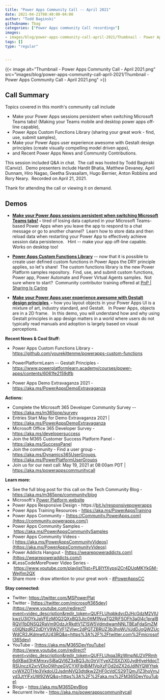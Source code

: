 ```yaml
---
title: "Power Apps Community Call -- April 2021"
date: 2021-04-21T08:40:00-04:00
author: "Todd Baginski"
githubname: Tbag
categories: ["Power Apps community Call recordings"]
images:
- images/blog/power-apps-community-call-april-2021/Thumbnail - Power Apps Community Call - April 2021.png
tags: []
type: "regular"


---
```


{{< image alt="Thumbnail - Power Apps Community Call - April 2021.png" src="images/blog/power-apps-community-call-april-2021/Thumbnail - Power Apps Community Call - April 2021.png" >}}


## Call Summary


Topics covered in this month's community call include

- Make your Power
Apps sessions persistent when switching Microsoft Teams tabs! (Making
your Teams mobile and desktop power apps off-line capable), 
- Power Apps
Custom Functions Library (sharing your great work - find, use, submit
samples), 
- Make your Power Apps user experience awesome with Gestalt
design principles (create visually compelling model driven apps), 
- and
Recent Power Apps News and Community Contributions.  

This session
included Q&A in chat.  The call was hosted by Todd Baginski (Canviz). 
Demo presenters include Hardit Bhatia, Matthew Devaney, April Dunnam,
Hiro Nagao, Geetha Sivasailam, Hugo Bernier, Anton Robbins and Rory
Neary.  Recorded on April 21, 2021. 

Thank for attending the call or
viewing it on demand. 

## Demos

-   **[Make your Power Apps sessions persistent when switching Microsoft
    Teams tabs!](https://youtu.be/BKMNGt0d8Ac?t=305) -** tired of losing
    data captured in your Microsoft Teams-based Power Apps when you
    leave the app to respond to a chat message or go to another
    channel?  Learn how to store data and then reload data when
    restarting your Power App to effectively achieve session data
    persistence.   Hint -- make your app off-line capable.  Works on
    desktop too! 

-   [**Power Apps Custom Functions
    Library**](https://youtu.be/BKMNGt0d8Ac?t=1558) -- now that it is
    possible to create user defined custom functions in Power Apps the
    DRY principle applies, so let's share!  The custom functions library
    is the new Power Platform samples repository.  Find, use, and submit
    custom functions, Power app, Power Automate and Power Virtual Agents
    samples.  Not sure where to start?  Community contributor training
    offered at [PnP | Sharing Is
    Caring](PnP%20%7C%20Sharing%20Is%20Caring)

-   **[Make your Power Apps user experience awesome with Gestalt
    design principles ](https://youtu.be/BKMNGt0d8Ac?t=2385) -** how you
    layout objects in your Power Apps UI is a mixture of art, industry
    standard, and Gestalt.   In Power Apps, objects are in a 2D frame.
      In this demo, you will understand how and why using Gestalt
    principles in app design matters in a world where users do not
    typically read manuals and adoption is largely based on visual
    perceptions. 

**Recent News & Cool Stuff:**

-   Power Apps Custom Functions Library
    -<https://github.com/yourekittenme/powerapps-custom-functions>

-   PowerPlatformLearn -- Gestalt Principles
    -<https://www.powerplatformlearn.academy/courses/power-apps/contents/6061fe2159dfb>

-   Power Apps Demo Extravaganza 2021 -
    <https://aka.ms/PowerAppsDemoExtravaganza>



**Actions:**



-   Complete the Microsoft 365 Developer Community Survey --
    <https://aka.ms/m365pnp/survey>
-   Entries Start May for Demo Extravaganza 2021 |
    <https://aka.ms/PowerAppsDemoExtravaganza>
-   Microsoft Office 365 Developer Survey -
    <https://aka.ms/developersuccess> 
-   Join the M365 Customer Success Platform Panel -
    <https://aka.ms/SuccessPanel>
-   Join the community - Find a user group -
    <https://aka.ms/Dynamics365UserGroups>,
    <https://aka.ms/PowerPlatformUserGroups>
-   Join us for our next call: May 19, 2021 at 08:00am PDT |
    <https://aka.ms/powerappscommunitycall>

**Learn more:**  

-   See the full blog post for this call on the Tech Community Blog -
    <https://aka.ms/m365pnp/community/blog>
-   Microsoft's [Power Platform
    website](https://powerplatform.microsoft.com/)
-   Power Apps Responsive Design
    - https://[bit.ly/responsivepowerapps](https://bit.ly/responsivepowerapps) 
-   Power Apps Training Resources - <https://aka.ms/PowerAppsTraining>
-   Power Apps Community
    - [https://Community.PowerApps.com](https://community.powerapps.com/)
-   Power Apps Community Samples
    - <https://aka.ms/PowerAppsCommunitySamples>
-   Power Apps Community Videos
    -[ https://aka.ms/PowerAppsCommunityVideos](https://aka.ms/PowerAppsCommunityVideos)
-   Power Addicts Hangout
    - [https://wearepoweraddicts.com](https://wearepoweraddicts.com/)
-   #LessCodeMorePower Video Series
    - <https://www.youtube.com/playlist?list=PL8IYfXypsj2Cr4DUqMKYkGM-Wejfim2QX>
-   Share more - draw attention to your great work -
    [#PowerAppsCC](https://twitter.com/hashtag/PowerAppsCC?src=hashtag_click)


**Stay connected:**

-   Twitter: <https://twitter.com/MSPowerPlat>
-   Twitter
    - [https://twitter.com/microsoft365dev](https://www.youtube.com/redirect?event=video_description&redir_token=QUFFLUhqbkdvcDJHcGdzM2VIUkwzU3lOYkJaVFEzM0Q2QXxBQ3Jtc0ttM1NyaTQ2RjFSOFh3a0l4c1pralBRQVI1bDNSQ2RaVm9OdzJrRkdtV1Z1SW5VdmdwamNNLTBEaFdaSmZMc0lQNzdRZ2dDYV9WZVF1ZVIwc2dPQTZBRUZ3b3hoWUVJdDJoQWZUcWdCR2JKdmwtUU43RQ&q=https%3A%2F%2Ftwitter.com%2Fmicrosoft365dev)​
-   YouTube
    - [https://aka.ms/M365DevYouTube](https://www.youtube.com/redirect?event=video_description&redir_token=QUFFLUhqa3RzWmpNU2VPRmh6dXBad3hKMmxySjBaQVl6Z3xBQ3Jtc0trVjYyeXZlSXZiX0JydHlyeHdqcTRSUnczX2xrVDloOWhzeGVCYXFibjBiM1VpXzFOd2dZX2dJdlNYQWYtekcyWXZOTHp3VkdoU2JsdmNVQ3dtdkw2ZHF0cVdCS29TQmJ1Z3hoVmJyd3JtYlFxUW92WQ&q=https%3A%2F%2Faka.ms%2FM365DevYouTube)​
-   Blogs - <https://aka.ms/M365DevBlog>
-   Recurrent Invite - <https://aka.ms/powerappscommunitycall>
